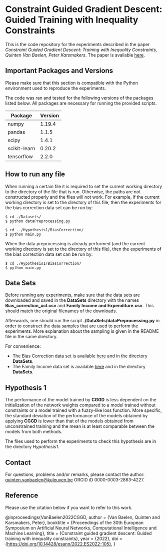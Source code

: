 # Constraint Guided Gradient Descent: Guided Training with Inequality Constraints

This is the code repository for the experiments described in the paper _Constraint Guided Gradient Descent: Training with Inequality Constraints, Quinten Van Baelen, Peter Karsmakers_. The paper is available [here](https://www.esann.org/sites/default/files/proceedings/2022/ES2022-105.pdf).

Important Packages and Versions
---
Please make sure that this section is compatible with the Python environment used to reproduce the experiments.

The code was ran and tested for the following versions of the packages listed below. All packages are necessary for running the provided scripts.

| Package | Version |
|---------| ------- | 
| numpy | 1.19.4 |
| pandas | 1.1.5 |
| scipy | 1.4.1 |
| scikit-learn | 0.20.2 |
| tensorflow | 2.2.0 |


How to run any file
---

When running a certain file it is required to set the current working directory to the directory of the file that is run. Otherwise, the paths are not constructed properly and the files will not work. For example, if the current working directory is set to the directory of this file, then the experiments for the bias correction data set can be run by:

```
$ cd ./Datasets/
$ python dataPreprocessing.py

$ cd ../Hypothesis1/BiasCorrection/
$ python main.py
```

When the data preprocessing is already performed (and the current working directory is set to the directory of this file), then the experiments of the bias correction data set can be run by:

```
$ cd ./Hypothesis1/BiasCorrection/
$ python main.py
```

Data Sets
---

Before running any experiments, make sure that the data sets are downloaded and saved in the **DataSets** directory with the names __Bias_correction_ucl.csv__ and __Family Income and Expenditure.csv__. This should match the original filenames of the downloads.

Afterwards, one should run the script __./DataSets/dataPreprocessing.py__ in order to construct the data samples that are used to perform the experiments. More explanation about the sampling is given in the README file in the same directory.  

For convenience:
- The Bias Correction data set is available [here](https://archive.ics.uci.edu/ml/datasets/Bias+correction+of+numerical+prediction+model+temperature+forecast) and in the directory **DataSets**.
- The Family Income data set is available [here](https://www.kaggle.com/grosvenpaul/family-income-and-expenditure) and in the directory **DataSets**.




Hypothesis 1
---

The performance of the model trained by **CGGD** is less dependent on the initialization of the network weights compared to a model trained without constraints or a model trained with a fuzzy-like loss function. More specific, the standard deviation of the performance of the models obtained by applying **CGGD** is lower than that of the models obtained from unconstrained training and the mean is at least comparable between the models from both methods.

The files used to perform the experiments to check this hypothesis are in the directory _Hypothesis1_.


Contact
---
For questions, problems and/or remarks, please contact the author: <quinten.vanbaelen@kuleuven.be> ORCID iD 0000-0003-2863-4227.

Reference
---
Please use the citation below if you want to refer to this work.

@inproceedings{VanBaelen2022CGGD,
    author = {Van Baelen, Quinten and Karsmakers, Peter},
    booktitle = {Proceedings of the 30th European Symposium on Artificial Neural Networks, Computational Intelligence and Machine Learning},
    title = {Constraint guided gradient descent: Guided training with inequality constraints},
    year = {2022},
    doi = {https://doi.org/10.14428/esann/2022.ES2022-105},
}

